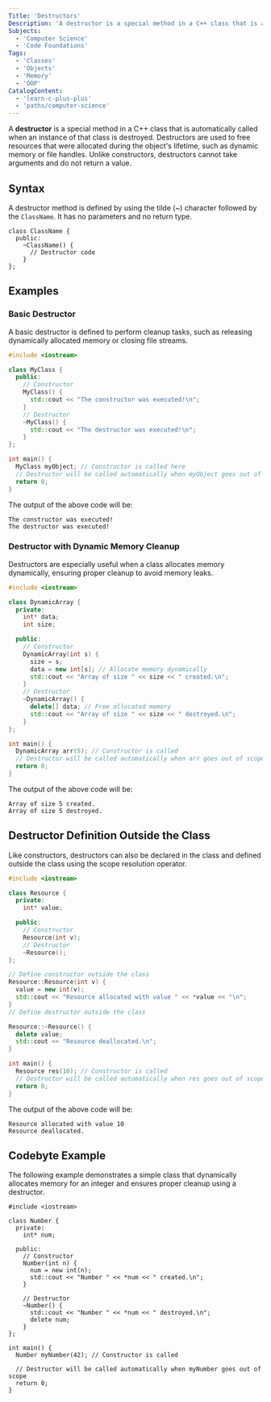 ```yaml
---
Title: 'Destructors'
Description: 'A destructor is a special method in a C++ class that is automatically called when an instance of that class is destroyed.'
Subjects:
  - 'Computer Science'
  - 'Code Foundations'
Tags:
  - 'Classes'
  - 'Objects'
  - 'Memory'
  - 'OOP'
CatalogContent:
  - 'learn-c-plus-plus'
  - 'paths/computer-science'
---
```


A **destructor** is a special method in a C++ class that is automatically called when an instance of that class is destroyed. Destructors are used to free resources that were allocated during the object's lifetime, such as dynamic memory or file handles. Unlike constructors, destructors cannot take arguments and do not return a value.

## Syntax

A destructor method is defined by using the tilde (~) character followed by the `ClassName`. It has no parameters and no return type.

```pseudo
class ClassName {
  public:
    ~ClassName() {
      // Destructor code
    }
};
```

## Examples

### Basic Destructor

A basic destructor is defined to perform cleanup tasks, such as releasing dynamically allocated memory or closing file streams.

```cpp
#include <iostream>

class MyClass {
  public:
    // Constructor
    MyClass() {
      std::cout << "The constructor was executed!\n";
    }
    // Destructor
    ~MyClass() {
      std::cout << "The destructor was executed!\n";
    }
};

int main() {
  MyClass myObject; // Constructor is called here
  // Destructor will be called automatically when myObject goes out of scope
  return 0;
}
```

The output of the above code will be:

```shell
The constructor was executed!
The destructor was executed!
```

### Destructor with Dynamic Memory Cleanup

Destructors are especially useful when a class allocates memory dynamically, ensuring proper cleanup to avoid memory leaks.

```cpp
#include <iostream>

class DynamicArray {
  private:
    int* data;
    int size;

  public:
    // Constructor
    DynamicArray(int s) {
      size = s;
      data = new int[s]; // Allocate memory dynamically
      std::cout << "Array of size " << size << " created.\n";
    }
    // Destructor
    ~DynamicArray() {
      delete[] data; // Free allocated memory
      std::cout << "Array of size " << size << " destroyed.\n";
    }
};

int main() {
  DynamicArray arr(5); // Constructor is called
  // Destructor will be called automatically when arr goes out of scope
  return 0;
}
```

The output of the above code will be:

```shell
Array of size 5 created.
Array of size 5 destroyed.
```

## Destructor Definition Outside the Class

Like constructors, destructors can also be declared in the class and defined outside the class using the scope resolution operator.

```cpp
#include <iostream>

class Resource {
  private:
    int* value;

  public:
    // Constructor
    Resource(int v);
    // Destructor
    ~Resource();
};

// Define constructor outside the class
Resource::Resource(int v) {
  value = new int(v);
  std::cout << "Resource allocated with value " << *value << "\n";
}
// Define destructor outside the class

Resource::~Resource() {
  delete value;
  std::cout << "Resource deallocated.\n";
}

int main() {
  Resource res(10); // Constructor is called
  // Destructor will be called automatically when res goes out of scope
  return 0;
}
```

The output of the above code will be:

```shell
Resource allocated with value 10
Resource deallocated.
```

## Codebyte Example

The following example demonstrates a simple class that dynamically allocates memory for an integer and ensures proper cleanup using a destructor.

```codebyte/cpp
#include <iostream>

class Number {
  private:
    int* num;

  public:
    // Constructor
    Number(int n) {
      num = new int(n);
      std::cout << "Number " << *num << " created.\n";
    }

    // Destructor
    ~Number() {
      std::cout << "Number " << *num << " destroyed.\n";
      delete num;
    }
};

int main() {
  Number myNumber(42); // Constructor is called

  // Destructor will be called automatically when myNumber goes out of scope
  return 0;
}
```
